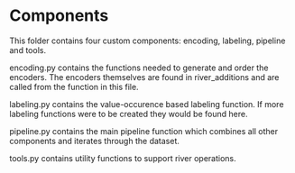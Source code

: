 # Components
This folder contains four custom components: encoding, labeling, pipeline and tools.

encoding.py contains the functions needed to generate and order the encoders. The encoders themselves are found in river_additions and are called from the function in this file.

labeling.py contains the value-occurence based labeling function. If more labeling functions were to be created they would be found here.

pipeline.py contains the main pipeline function which combines all other components and iterates through the dataset. 

tools.py contains utility functions to support river operations.